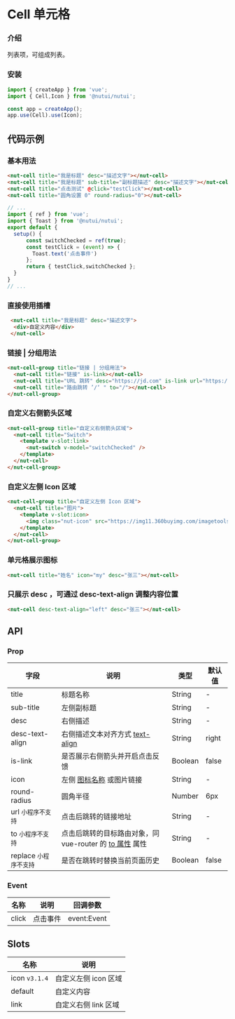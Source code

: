 # Cell 单元格

### 介绍

列表项，可组成列表。

### 安装

``` javascript
import { createApp } from 'vue';
import { Cell,Icon } from '@nutui/nutui';

const app = createApp();
app.use(Cell).use(Icon);

```

## 代码示例

### 基本用法

``` html
<nut-cell title="我是标题" desc="描述文字"></nut-cell>
<nut-cell title="我是标题" sub-title="副标题描述" desc="描述文字"></nut-cell>
<nut-cell title="点击测试" @click="testClick"></nut-cell>
<nut-cell title="圆角设置 0" round-radius="0"></nut-cell>
```

``` javascript
// ...
import { ref } from 'vue';
import { Toast } from '@nutui/nutui';
export default {
  setup() {
      const switchChecked = ref(true);
      const testClick = (event) => {
        Toast.text('点击事件')
      };
      return { testClick,switchChecked };
  }
}
// ...
```

### 直接使用插槽

``` html
 <nut-cell title="我是标题" desc="描述文字">
  <div>自定义内容</div>
 </nut-cell>  
```

### 链接 | 分组用法

``` html
<nut-cell-group title="链接 | 分组用法">
  <nut-cell title="链接" is-link></nut-cell>
  <nut-cell title="URL 跳转" desc="https://jd.com" is-link url="https://jd.com"></nut-cell>
  <nut-cell title="路由跳转 ’/‘ " to="/"></nut-cell>
</nut-cell-group>
```

### 自定义右侧箭头区域

``` html
<nut-cell-group title="自定义右侧箭头区域">
  <nut-cell title="Switch">
    <template v-slot:link>
      <nut-switch v-model="switchChecked" />
    </template>
  </nut-cell>
</nut-cell-group>
```
### 自定义左侧 Icon 区域

``` html
<nut-cell-group title="自定义左侧 Icon 区域">
  <nut-cell title="图片">
    <template v-slot:icon>
      <img class="nut-icon" src="https://img11.360buyimg.com/imagetools/jfs/t1/137646/13/7132/1648/5f4c748bE43da8ddd/a3f06d51dcae7b60.png" />
    </template>
  </nut-cell>
</nut-cell-group>
```

### 单元格展示图标

``` html
<nut-cell title="姓名" icon="my" desc="张三"></nut-cell>
```
### 只展示 desc ，可通过 desc-text-align 调整内容位置

``` html
<nut-cell desc-text-align="left" desc="张三"></nut-cell>
```

## API

### Prop

| 字段                   | 说明                                                                                           | 类型    | 默认值 |
|------------------------|------------------------------------------------------------------------------------------------|---------|--------|
| title                  | 标题名称                                                                                       | String  | -      |
| sub-title              | 左侧副标题                                                                                     | String  | -      |
| desc                   | 右侧描述                                                                                       | String  | -      |
| desc-text-align        | 右侧描述文本对齐方式 [text-align](https://www.w3school.com.cn/cssref/pr_text_text-align.asp)   | String  | right  |
| is-link                | 是否展示右侧箭头并开启点击反馈                                                                 | Boolean | false  |
| icon                   | 左侧 [图标名称](#/icon) 或图片链接                                                             | String  | -      |
| round-radius           | 圆角半径                                                                                       | Number  | 6px    |
| url `小程序不支持`     | 点击后跳转的链接地址                                                                           | String  | -      |
| to   `小程序不支持`    | 点击后跳转的目标路由对象，同 vue-router 的 [to 属性](https://router.vuejs.org/zh/api/#to) 属性 | String  | -      |
| replace `小程序不支持` | 是否在跳转时替换当前页面历史                                                                   | Boolean | false  |

### Event

| 名称  | 说明     | 回调参数    |
|-------|----------|-------------|
| click | 点击事件 | event:Event |


## Slots

| 名称          | 说明                 |
|---------------|----------------------|
| icon `v3.1.4` | 自定义左侧 icon 区域 |
| default       | 自定义内容           |
| link          | 自定义右侧 link 区域 |

